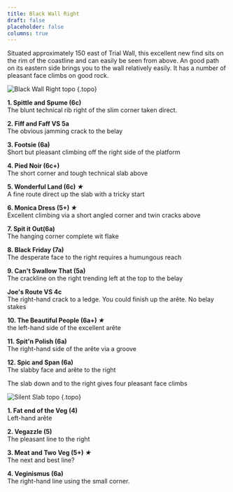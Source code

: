 ```yaml
---
title: Black Wall Right
draft: false
placeholder: false
columns: true
---
```



Situated approximately 150 east of Trial Wall, this excellent new find sits on the rim of the coastline and can easily be seen from above. An good path on its eastern side brings you to the wall relatively easily. It has a number of pleasant face climbs on good rock.

![Black Wall Right topo](/img/south-wales/the-gower/Black-Wall-right.jpg)
{.topo}

**1. Spittle and Spume (6c)**  
The blunt technical rib right of the slim corner taken direct.

**2. Fiff and Faff VS 5a**  
The obvious jamming crack to the belay

**3. Footsie (6a)**  
Short but pleasant climbing off the right side of the platform

**4. Pied Noir (6c+)**  
The short corner and tough technical slab above

**5. Wonderful Land (6c) *★***  
A fine route direct up the slab with a tricky start

**6. Monica Dress (5+) *★***  
Excellent climbing via a short angled corner and twin cracks above

**7. Spit it Out(6a)**  
The hanging corner complete wit flake

**8. Black Friday (7a)**  
The desperate face to the right requires a humungous reach

**9. Can't Swallow That (5a)**  
The crackline on the right trending left at the top to the belay

**Joe's Route VS 4c**  
The right-hand crack to a ledge. You could finish up the arête. No belay stakes

**10. The Beautiful People (6a+) *★***  
 the left-hand side of the excellent arête

**11. Spit'n Polish (6a)**  
The right-hand side of the arête via a groove

**12. Spic and Span (6a)**  
The slabby face and arête to the right

The slab down and to the right gives four pleasant face climbs

![Silent Slab topo](/img/south-wales/the-gower/Silent-slab.jpg)
{.topo}

**1. Fat end of the Veg (4)**  
Left-hand arête

**2. Vegazzle (5)**  
The pleasant line to the right

**3. Meat and Two Veg (5+) *★***  
The next and best line?

**4. Veginismus (6a)**  
The right-hand line using the small corner.
